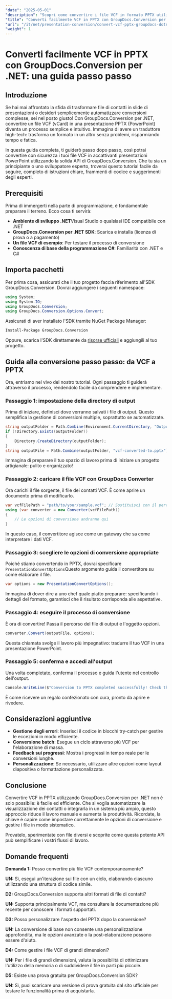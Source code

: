 ```yaml
---
"date": "2025-05-01"
"description": "Scopri come convertire i file VCF in formato PPTX utilizzando GroupDocs.Conversion per .NET. Questa guida dettagliata illustra la configurazione, la conversione e l'integrazione nelle tue applicazioni."
"title": "Converti facilmente VCF in PPTX con GroupDocs.Conversion per .NET&#58; una guida passo passo"
"url": "/it/net/presentation-conversion/convert-vcf-pptx-groupdocs-dotnet/"
"weight": 1
---
```


# Converti facilmente VCF in PPTX con GroupDocs.Conversion per .NET: una guida passo passo

## Introduzione

Se hai mai affrontato la sfida di trasformare file di contatti in slide di presentazioni o desideri semplicemente automatizzare conversioni complesse, sei nel posto giusto! Con GroupDocs.Conversion per .NET, convertire un file VCF (vCard) in una presentazione PPTX (PowerPoint) diventa un processo semplice e intuitivo. Immagina di avere un traduttore high-tech: trasforma un formato in un altro senza problemi, risparmiando tempo e fatica. 

In questa guida completa, ti guiderò passo dopo passo, così potrai convertire con sicurezza i tuoi file VCF in accattivanti presentazioni PowerPoint utilizzando la solida API di GroupDocs.Conversion. Che tu sia un principiante o uno sviluppatore esperto, troverai questo tutorial facile da seguire, completo di istruzioni chiare, frammenti di codice e suggerimenti degli esperti.


## Prerequisiti

Prima di immergerti nella parte di programmazione, è fondamentale preparare il terreno. Ecco cosa ti servirà:

- **Ambiente di sviluppo .NET**Visual Studio o qualsiasi IDE compatibile con .NET
- **GroupDocs.Conversion per .NET SDK**: Scarica e installa (licenza di prova o a pagamento)
- **Un file VCF di esempio**: Per testare il processo di conversione
- **Conoscenza di base della programmazione C#**: Familiarità con .NET e C#


## Importa pacchetti

Per prima cosa, assicurati che il tuo progetto faccia riferimento all'SDK GroupDocs.Conversion. Dovrai aggiungere i seguenti namespace:

```csharp
using System;
using System.IO;
using GroupDocs.Conversion;
using GroupDocs.Conversion.Options.Convert;
```

Assicurati di aver installato l'SDK tramite NuGet Package Manager:

```bash
Install-Package GroupDocs.Conversion
```

Oppure, scarica l'SDK direttamente da [risorse ufficiali](https://releases.groupdocs.com/conversion/net/) e aggiungili al tuo progetto.


## Guida alla conversione passo passo: da VCF a PPTX

Ora, entriamo nel vivo del nostro tutorial. Ogni passaggio ti guiderà attraverso il processo, rendendolo facile da comprendere e implementare.


### Passaggio 1: impostazione della directory di output

Prima di iniziare, definisci dove verranno salvati i file di output. Questo semplifica la gestione di conversioni multiple, soprattutto se automatizzate.

```csharp
string outputFolder = Path.Combine(Environment.CurrentDirectory, "Output");
if (!Directory.Exists(outputFolder))
{
    Directory.CreateDirectory(outputFolder);
}
string outputFile = Path.Combine(outputFolder, "vcf-converted-to.pptx");
```

Immagina di preparare il tuo spazio di lavoro prima di iniziare un progetto artigianale: pulito e organizzato!


### Passaggio 2: caricare il file VCF con GroupDocs Converter

Ora carichi il file sorgente, il file dei contatti VCF. È come aprire un documento prima di modificarlo.

```csharp
var vcfFilePath = "path/to/your/sample.vcf"; // Sostituisci con il percorso del file sorgente
using (var converter = new Converter(vcfFilePath))
{
    // Le opzioni di conversione andranno qui
}
```

In questo caso, il convertitore agisce come un gateway che sa come interpretare i dati VCF.


### Passaggio 3: scegliere le opzioni di conversione appropriate

Poiché stiamo convertendo in PPTX, dovrai specificare `PresentationConvertOptions`Questo argomento guida il convertitore su come elaborare il file.

```csharp
var options = new PresentationConvertOptions();
```

Immagina di dover dire a uno chef quale piatto preparare: specificando i dettagli del formato, garantisci che il risultato corrisponda alle aspettative.


### Passaggio 4: eseguire il processo di conversione

È ora di convertire! Passa il percorso del file di output e l'oggetto opzioni.

```csharp
converter.Convert(outputFile, options);
```

Questa chiamata svolge il lavoro più impegnativo: tradurre il tuo VCF in una presentazione PowerPoint.


### Passaggio 5: conferma e accedi all'output

Una volta completato, conferma il processo e guida l'utente nel controllo dell'output.

```csharp
Console.WriteLine($"Conversion to PPTX completed successfully! Check the output at {outputFolder}");
```

È come ricevere un regalo confezionato con cura, pronto da aprire e rivedere.


## Considerazioni aggiuntive

- **Gestione degli errori**: Inserisci il codice in blocchi try-catch per gestire le eccezioni in modo efficiente.
- **Conversione batch**: Esegue un ciclo attraverso più VCF per l'elaborazione di massa.
- **Feedback sui progressi**: Mostra i progressi in tempo reale per le conversioni lunghe.
- **Personalizzazione**: Se necessario, utilizzare altre opzioni come layout diapositiva o formattazione personalizzata.


## Conclusione

Convertire VCF in PPTX utilizzando GroupDocs.Conversion per .NET non è solo possibile: è facile ed efficiente. Che si voglia automatizzare la visualizzazione dei contatti o integrarla in un sistema più ampio, questo approccio riduce il lavoro manuale e aumenta la produttività. Ricordate, la chiave è capire come impostare correttamente le opzioni di conversione e gestire i file in modo sistematico.

Provatelo, sperimentate con file diversi e scoprite come questa potente API può semplificare i vostri flussi di lavoro.


## Domande frequenti

**Domanda 1:** Posso convertire più file VCF contemporaneamente?  

**UN:** Sì, esegui un'iterazione sui file con un ciclo, elaborando ciascuno utilizzando una struttura di codice simile.

**D2:** GroupDocs.Conversion supporta altri formati di file di contatti?  

**UN:** Supporta principalmente VCF, ma consultare la documentazione più recente per conoscere i formati supportati.

**D3:** Posso personalizzare l'aspetto del PPTX dopo la conversione?  

**UN:** La conversione di base non consente una personalizzazione approfondita, ma le opzioni avanzate o la post-elaborazione possono essere d'aiuto.

**D4:** Come gestire i file VCF di grandi dimensioni?  

**UN:** Per i file di grandi dimensioni, valuta la possibilità di ottimizzare l'utilizzo della memoria o di suddividere il file in parti più piccole.

**D5:** Esiste una prova gratuita per GroupDocs.Conversion SDK?  

**UN:** Sì, puoi scaricare una versione di prova gratuita dal sito ufficiale per testare le funzionalità prima di acquistarla.